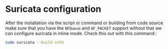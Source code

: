 # Suricata configuration

After the installation via the script or command or building from code source make sure that you have the `NFQueue` and `AF_PACKET` support without that we can configure suricata in inline mode.
Check this out with this command :
```bash
sudo suricata --build-info
```
